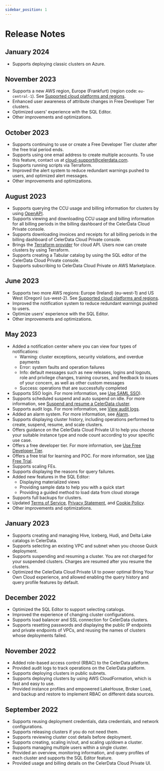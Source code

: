 ```yaml
---
sidebar_position: 1
---
```


# Release Notes

## January 2024

- Supports deploying classic clusters on Azure.

## November 2023

- Supports a new AWS region, Europe (Frankfurt) (region code: `eu-central-1`). See [Supported cloud platforms and regions](/get_started/cloud_platforms_and_regions.md).
- Enhanced user awareness of attribute changes in Free Developer Tier clusters.
- Optimized users' experience with the SQL Editor.
- Other improvements and optimizations.

## October 2023

- Supports continuing to use or create a Free Developer Tier cluster after the free trial period ends.
- Supports using one email address to create multiple accounts. To use this feature, contact us at <a href="mailto:cloud-support@celerdata.com">cloud-support@celerdata.com</a>.
- Supports running scripts via Terraform.
- Improved the alert system to reduce redundant warnings pushed to users, and optimized alert messages.
- Other improvements and optimizations.

## August 2023

- Supports querying the CCU usage and billing information for clusters by using [OpenAPI](/API/access_API.md).
- Supports viewing and downloading CCU usage and billing information for all billing periods in the billing dashboard of the CelerData Cloud Private console.
- Supports downloading invoices and receipts for all billing periods in the billing dashboard of CelerData Cloud Private console.
- Brings the [Terraform provider](https://registry.terraform.io/providers/CelerData/celerdatabyoc/latest) for cloud API. Users now can create clusters by using Terraform.
- Supports creating a Tabular catalog by using the SQL editor of the CelerData Cloud Private console.
- Supports subscribing to CelerData Cloud Private on AWS Marketplace.

## June 2023

- Supports two more AWS regions: Europe (Ireland) (eu-west-1) and US West (Oregon) (us-west-2). See [Supported cloud platforms and regions](/get_started/cloud_platforms_and_regions.md).
- Improved the notification system to reduce redundant warnings pushed to users.
- Optimize users' experience with the SQL Editor.
- Other improvements and optimizations.

## May 2023

- Added a notification center where you can view four types of notifications:
  - Warning: cluster exceptions, security violations, and overdue payments
  - Error: system faults and operation failures
  - Info: default messages such as new releases, logins and logouts, role and privilege changes, training courses, and feedback to issues of your concern, as well as other custom messages
  - Success: operations that are successfully completed
- Supports SSO login. For more information, see [Use SAML SSO](/security/cloud_access_control/use_sso.md)).
- Supports scheduled suspend and auto suspend on idle. For more information, see [Suspend and resume a CelerData cluster](/cluster_management/suspend_resume_cluster.md).
- Supports audit logs. For more information, see [View audit logs](/cluster_management/open_cluster.md#view-audit-logs).
- Added an alarm system. For more information, see [Alarm](/alarm.md).
- Supports displaying cluster history, including operations performed to create, suspend, resume, and scale clusters.
- Offers guidance on the CelerData Cloud Private UI to help you choose your suitable instance type and node count according to your specific use case.
- Offers a free developer tier. For more information, see [Use Free Developer Tier](/get_started/free_developer_tier.md).
- Offers a free trial for learning and POC. For more information, see [Use Free Trial](/get_started/free_trial.md).
- Supports scaling FEs.
- Supports displaying the reasons for query failures.
- Added new features in the SQL Editor:
  - Displaying materialized views
  - Providing sample data to help you with a quick start
  - Providing a guided method to load data from cloud storage
- Supports full backups for clusters.
- Updated [Terms of Service](https://celerdata.com/celerdata-terms-of-use), [Privacy Statement](https://celerdata.com/celerdata-privacy-policy), and [Cookie Policy](https://celerdata.com/celerdata-cookie-policy).
- Other improvements and optimizations.

## January 2023

- Supports creating and managing Hive, Iceberg, Hudi, and Delta Lake catalogs in CelerData.
- Supports selecting an existing VPC and subnet when you choose Quick deployment.
- Supports suspending and resuming a cluster. You are not charged for your suspended clusters. Charges are resumed after you resume the clusters.
- Optimized the CelerData Cloud Private UI to power optimal Bring Your Own Cloud experience, and allowed enabling the query history and query profile features by default.

## December 2022

- Optimized the SQL Editor to support selecting catalogs.
- Improved the experience of changing cluster configurations.
- Supports load balancer and SSL connection for CelerData clusters.
- Supports resetting passwords and displaying the public IP endpoints and private endpoints of VPCs, and reusing the names of clusters whose deployments failed.

## November 2022

- Added role-based access control (RBAC) to the CelerData platform.
- Provided audit logs to track operations on the CelerData platform.
- Supports deploying clusters in public subnets.
- Supports deploying clusters by using AWS CloudFormation, which is fast and easy to use.
- Provided instance profiles and empowered LakeHouse, Broker Load, and backup and restore to implement RBAC on different data sources.

## September 2022

- Supports reusing deployment credentials, data credentials, and network configurations.
- Supports releasing clusters if you do not need them.
- Supports reviewing cluster cost details before deployment.
- Supports creating, scaling in/out, and scaling up/down a cluster.
- Supports managing multiple users within a single cluster.
- Provided an overview, monitoring information, and query profiles of each cluster and supports the SQL Editor feature.
- Provided usage and billing details on the CelerData Cloud Private UI.
